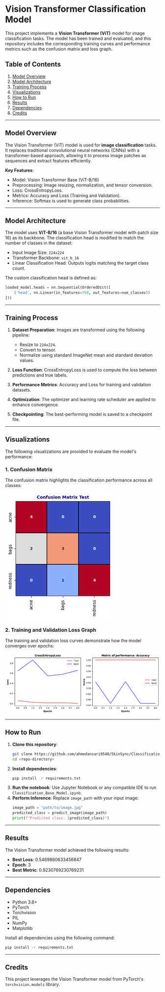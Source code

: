 
# Vision Transformer Classification Model

This project implements a **Vision Transformer (ViT)** model for image classification tasks. The model has been trained and evaluated, and this repository includes the corresponding training curves and performance metrics such as the confusion matrix and loss graph.

## Table of Contents
1. [Model Overview](#model-overview)
2. [Model Architecture](#model-architecture)
3. [Training Process](#training-process)
4. [Visualizations](#visualizations)
5. [How to Run](#how-to-run)
6. [Results](#results)
7. [Dependencies](#dependencies)
8. [Credits](#credits)

---

## Model Overview
The Vision Transformer (ViT) model is used for **image classification** tasks. It replaces traditional convolutional neural networks (CNNs) with a transformer-based approach, allowing it to process image patches as sequences and extract features efficiently.

**Key Features**:
- Model: Vision Transformer Base (ViT-B/16)
- Preprocessing: Image resizing, normalization, and tensor conversion.
- Loss: CrossEntropyLoss.
- Metrics: Accuracy and Loss (Training and Validation).
- Inference: Softmax is used to generate class probabilities.

---

## Model Architecture
The model uses **ViT-B/16** (a base Vision Transformer model with patch size 16) as its backbone. The classification head is modified to match the number of classes in the dataset:

- Input Image Size: `224x224`
- Transformer Backbone: `vit_b_16`
- Linear Classification Head: Outputs logits matching the target class count.

The custom classification head is defined as:
```python
loaded_model.heads = nn.Sequential(OrderedDict([
    ('head', nn.Linear(in_features=768, out_features=num_classes))
]))
```

---

## Training Process
1. **Dataset Preparation**: Images are transformed using the following pipeline:
   - Resize to `224x224`.
   - Convert to tensor.
   - Normalize using standard ImageNet mean and standard deviation values.

2. **Loss Function**: CrossEntropyLoss is used to compute the loss between predictions and true labels.

3. **Performance Metrics**: Accuracy and Loss for training and validation datasets.

4. **Optimization**: The optimizer and learning rate scheduler are applied to enhance convergence.

5. **Checkpointing**: The best-performing model is saved to a checkpoint file.

---

## Visualizations
The following visualizations are provided to evaluate the model's performance:

### 1. Confusion Matrix
The confusion matrix highlights the classification performance across all classes:

![Confusion Matrix](8f51188a-842c-465a-a36e-01f368f1cb4c.png)

### 2. Training and Validation Loss Graph
The training and validation loss curves demonstrate how the model converges over epochs:

![Loss Graph](a7c192c6-ffb9-488e-b33b-420db2862e7a.png)


---

## How to Run
1. **Clone this repository**:
   ```bash
   git clone https://github.com/ahmedansari9548/SkinSync/Classification/Base_Model
   cd <repo-directory>
   ```
2. **Install dependencies**:
   ```bash
   pip install -r requirements.txt
   ```
3. **Run the notebook**:
   Use Jupyter Notebook or any compatible IDE to run `Classification_Base_Model.ipynb`.
4. **Perform Inference**:
   Replace `image_path` with your input image:
   ```python
   image_path = "path/to/image.jpg"
   predicted_class = predict_image(image_path)
   print(f"Predicted class: {predicted_class}")
   ```

---

## Results
The Vision Transformer model achieved the following results:
- **Best Loss**: 0.5469860633456847
- **Epoch**: 3
- **Best Metric**: 0.9230769230769231

---

## Dependencies
- Python 3.8+
- PyTorch
- Torchvision
- PIL
- NumPy
- Matplotlib

Install all dependencies using the following command:
```bash
pip install -r requirements.txt
```

---

## Credits
This project leverages the Vision Transformer model from PyTorch's `torchvision.models` library.

